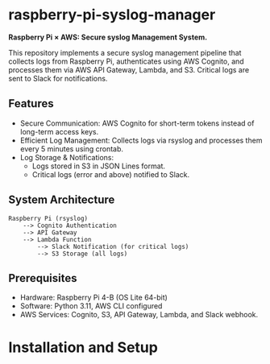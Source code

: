 # raspberry-pi-syslog-manager
**Raspberry Pi × AWS: Secure syslog Management System.**

This repository implements a secure syslog management pipeline that collects logs from Raspberry Pi, authenticates using AWS Cognito, and processes them via AWS API Gateway, Lambda, and S3. Critical logs are sent to Slack for notifications.

## Features
- Secure Communication: AWS Cognito for short-term tokens instead of long-term access keys.
- Efficient Log Management: Collects logs via rsyslog and processes them every 5 minutes using crontab.
- Log Storage & Notifications:
  - Logs stored in S3 in JSON Lines format.
  - Critical logs (error and above) notified to Slack.

## System Architecture
```
Raspberry Pi (rsyslog) 
    --> Cognito Authentication 
    --> API Gateway 
    --> Lambda Function 
        --> Slack Notification (for critical logs)
        --> S3 Storage (all logs)
```
## Prerequisites
- Hardware: Raspberry Pi 4-B (OS Lite 64-bit)
- Software: Python 3.11, AWS CLI configured
- AWS Services: Cognito, S3, API Gateway, Lambda, and Slack webhook.

# Installation and Setup

